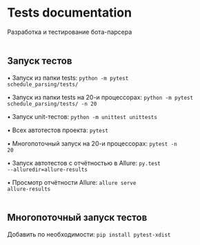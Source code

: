 # Tests documentation
Разработка и тестирование бота-парсера
<br /> <br />


## Запуск тестов
• Запуск из папки tests: <code>python -m pytest schedule_parsing/tests/</code>

• Запуск из папки tests на 20-и процессорах: <code>python -m pytest schedule_parsing/tests/ -n 20</code>

• Запуск unit-тестов: <code>python -m unittest unittests</code>

• Всех автотестов проекта: <code>pytest</code>

• Многопоточный запуск на 20-и процессорах: <code>pytest -n 20</code>

• Запуск автотестов с отчётностью в Allure: <code>py.test --alluredir=allure-results</code>

• Просмотр отчётности Allure: <code>allure serve allure-results</code>
<br /> <br />


## Многопоточный запуск тестов
Добавить по необходимости: <code>pip install pytest-xdist</code>
<br /> <br />
